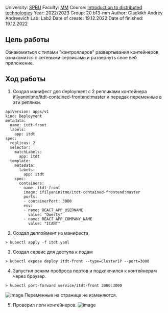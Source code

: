 University: [SPBU](https://spbu.ru/)
Faculty: [MM](https://math.spbu.ru/rus/)
Course: [Introduction to distributed technologies](https://github.com/itmo-ict-faculty/introduction-to-distributed-technologies)
Year: 2022/2023
Group: 20.b13-mm
Author: Gladkikh Andrey Andreevich
Lab: Lab2
Date of create: 19.12.2022
Date of finished: 19.12.2022


## Цель работы

Ознакомиться с типами "контроллеров" развертывания контейнеров, ознакомится с сетевыми сервисами и развернуть свое веб приложение.

## Ход работы

1. Создал манифест для deployment с 2 репликами контейнера ifilyaninitmo/itdt-contained-frontend:master и передаk переменные в эти реплики.
```
apiVersion: apps/v1
kind: Deployment
metadata:
  name: itdt-front
  labels:
    app: itdt
spec:
  replicas: 2
  selector:
    matchLabels:
      app: itdt
  template:
    metadata:
      labels:
        app: itdt
    spec:
      containers:
      - name: itdt-front
        image: ifilyaninitmo/itdt-contained-frontend:master 
        ports:
        - containerPort: 3000          
        env:
        - name: REACT_APP_USERNAME
          value: "Qwerty"
        - name: REACT_APP_COMPANY_NAME
          value: "ICANT"
```
2. Создал деплоймент из манифеста
```
> kubectl apply -f itdt.yaml 
```
3. Создал сервис для доступа к подам
```
> kubectl expose deploy itdt-front --type=ClusterIP --port=3000
```
4. Запустил режим проброса портов и подключился к контейнерам через браузер.
```
> kubectl port-forward service/itdt-front 3000:3000
```
![image](https://user-images.githubusercontent.com/74876495/208455799-1fe06dcc-3a17-47eb-884a-681be7b29cbc.png)
Переменные на странице не изменяются.

5. Проверил логи контейнеров.
![image](https://user-images.githubusercontent.com/74876495/208456639-d3c3d289-b024-4dfc-a93c-d5030ea2629c.png)
